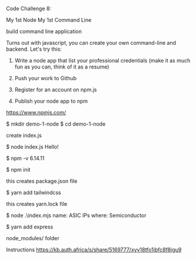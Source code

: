 Code Challenge 8: 

My 1st Node
My 1st Command Line

build command line application

Turns out  with javascript, you can create your own command-line and backend. Let's try this:

1. Write a node app that list your professional credentials (make it as much fun as you can, think of it as a resume)

1. Push your work to Github
1. Register for an account on npm.js
1. Publish your node app to npm

https://www.npmjs.com/



$ mkdir demo-1-node
$ cd demo-1-node

create index.js

$ node index.js
Hello!

$ npm -v
6.14.11

$ npm init

this creates package.json file

$ yarn add tailwindcss

this creates yarn.lock file

$ node .\index.mjs
name:  ASIC IPs where:  Semiconductor

$ yarn add express

node_modules/ folder

Instructions
https://kb.auth.africa/s/share/5169777/xyv18tfo1ibfc8f8igu9
